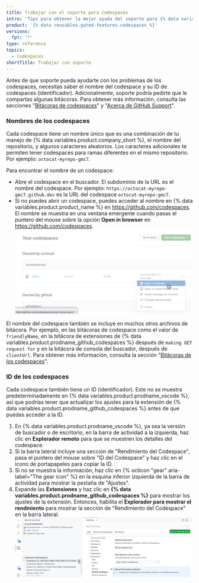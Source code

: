```yaml
---
title: Trabajar con el soporte para Codespaces
intro: 'Tips para obtener la mejor ayuda del soporte para {% data variables.product.prodname_codespaces %}.'
product: '{% data reusables.gated-features.codespaces %}'
versions:
  fpt: '*'
type: reference
topics:
  - Codespaces
shortTitle: Trabajar con soporte
---
```


Antes de que soporte pueda ayudarte con los problemas de los codespaces, necesitas saber el nombre del codespace y su ID de codespaces (identificador). Adicionalmente, soporte podría pedirte que le compartas algunas bitácoras. Para obtener más información, consulta las secciones "[Bitácoras de codespaces](/codespaces/troubleshooting/codespaces-logs)" y "[Acerca de GitHub Support](/github/working-with-github-support/about-github-support)".

### Nombres de los codespaces

Cada codespace tiene un nombre único que es una combinación de tu manejo de {% data variables.product.company_short %}, el nombre del repositorio, y algunos caracteres aleatorios. Los caracteres adicionales te permiten tener codespaces para ramas diferentes en el mismo repositorio. Por ejemplo: `octocat-myrepo-gmc7`.

Para encontrar el nombre de un codespace:

- Abre el codespace en el buscador. El subdominio de la URL es el nombre del codespace. Por ejemplo: `https://octocat-myrepo-gmc7.github.dev` es la URL del codespace `octocat-myrepo-gmc7`.
- Si no puedes abrir un codespace, puedes acceder al nombre en {% data variables.product.product_name %} en https://github.com/codespaces. El nombre se muestra en una ventana emergente cuando pasas el puntero del mouse sobre la opción **Open in browser** en https://github.com/codespaces. ![Nombre del codespace que se muestra al pasar el puntero del mouse](/assets/images/help/codespaces/find-codespace-name-github.png)

El nombre del codespace también se incluye en muchos otros archivos de bitácora. Por ejemplo, en las bitácoras de codespace como el valor de `friendlyName`, en la bitácora de extensiones de {% data variables.product.prodname_github_codespaces %} después de `making GET request for` y en la bitácora de consola del buscador, después de `clientUrl`. Para obtener más información, consulta la sección "[Bitácoras de los codespaces](/codespaces/troubleshooting/codespaces-logs)".

### ID de los codespaces

Cada codespace también tiene un ID (identificador). Este no se muestra predeterminadamente en {% data variables.product.prodname_vscode %}, así que podrías tener que actualizar los ajustes para la extensión de {% data variables.product.prodname_github_codespaces %} antes de que puedas acceder a la ID.

1. En {% data variables.product.prodname_vscode %}, ya sea la versión de buscador o de escritorio, en la barra de actividad a la izquierda, haz clic en **Explorador remoto** para que se muestren los detalles del codespace.
2. Si la barra lateral incluye una sección de "Rendimiento del Codespace", pasa el puntero del mouse sobre "ID del Codespace" y haz clic en el icono de portapapeles para copiar la ID.
3. Si no se muestra la información, haz clic en {% octicon "gear" aria-label="The gear icon" %} en la esquina inferior izquierda de la barra de actividad para mostrar la pestaña de "Ajustes".
4. Expande las **Extensiones** y haz clic en **{% data variables.product.prodname_github_codespaces %}** para mostrar los ajustes de la extensión. Entonces, habilita el **Explorador para mostrar el rendmiento** para mostrar la sección de "Rendimiento del Codespace" en la barra lateral. ![ID y ajustes del codespace requeridos para mostrar la información de rendimiento](/assets/images/help/codespaces/find-codespace-id.png)
